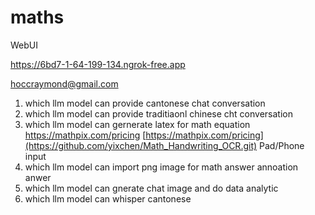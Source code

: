 # maths

WebUI

https://6bd7-1-64-199-134.ngrok-free.app

hoccraymond@gmail.com

1. which llm model can provide cantonese chat conversation
2. which llm model can provide traditiaonl chinese cht conversation
3. which llm model can gernerate latex for math equation
https://mathpix.com/pricing
[https://mathpix.com/pricing](https://github.com/yixchen/Math_Handwriting_OCR.git)
Pad/Phone input 
6. which llm model can import png image for math answer annoation anwer
7. which llm model can gnerate chat image and do data analytic
8. which llm model can whisper cantonese

